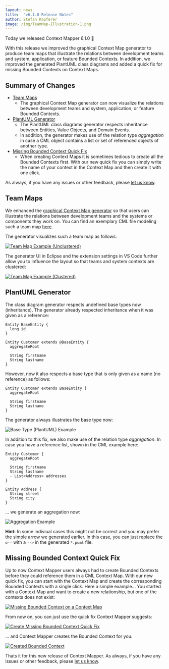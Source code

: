 ```yaml
---
layout: news
title:  "v6.1.0 Release Notes"
author: Stefan Kapferer
image: /img/TeamMap-Illustration-1.png
---
```


Today we released Context Mapper 6.1.0 🥳 

With this release we improved the graphical Context Map generator to produce team maps that illustrate the relations between development teams and system, application, or feature Bounded Contexts. In addition, we improved the generated PlantUML class diagrams and added a quick fix for missing Bounded Contexts on Context Maps.

## Summary of Changes

 * [Team Maps](#team-maps)
   * The graphical Context Map generator can now visualize the relations between development teams and system, application, or feature Bounded Contexts.
 * [PlantUML Generator](#plantuml-generator)
   * The PlantUML class diagrams generator respects inheritance between Entities, Value Objects, and Domain Events.
   * In addition, the generator makes use of the relation type _aggregation_ in case a CML object contains a list or set of referenced objects of another type.
 * [Missing Bounded Context Quick Fix](#missing-bounded-context-quick-fix)
   * When creating Context Maps it is sometimes tedious to create all the Bounded Contexts first. With our new quick fix you can simply write the name of your context in the Context Map and then create it with one click.
 
As always, if you have any issues or other feedback, please [let us know](/getting-involved/).

## Team Maps
We enhanced the [graphical Context Map generator](/docs/context-map-generator/) so that users can illustrate the relations between development teams and the systems or components they work on. You can find an exemplary CML file modeling such a team map [here](https://github.com/ContextMapper/context-mapper-examples/blob/master/src/main/cml/insurance-example/Insurance-Example_Team-Map.cml).

The generator visualizes such a team map as follows:

<a href="/img/TeamMap-Illustration-1.png">![Team Map Example (Unclustered)](/img/TeamMap-Illustration-1.png)</a>

The generator UI in Eclipse and the extension settings in VS Code further allow you to influence the layout so that teams and system contexts are clustered:

<a href="/img/TeamMap-Illustration-2.png">![Team Map Example (Clustered)](/img/TeamMap-Illustration-2.png)</a>

## PlantUML Generator
The class diagram generator respects undefined base types now (inheritance). The generator already respected inheritance when it was given as a reference:

```
Entity BaseEntity {
  long id
}

Entity Customer extends @BaseEntity { 
  aggregateRoot
	
  String firstname
  String lastname
}
```

However, now it also respects a base type that is only given as a name (no reference) as follows:

```
Entity Customer extends BaseEntity { 
  aggregateRoot
	
  String firstname
  String lastname
}
```

The generator always illustrates the base type now:

![Base Type (PlantUML) Example](/img/base-type-example-inheritance.png)

In addition to this fix, we also make use of the relation type _aggregation_. In case you have a reference list, shown in the CML example here:

```
Entity Customer { 
  aggregateRoot
	
  String firstname
  String lastname
  - List<Address> addresses
}

Entity Address {
  String street
  String city
}
```

... we generate an aggregation now:

![Aggregation Example](/img/aggregation-example-plantuml.png)

**Hint:** In some indiviual cases this might not be correct and you may prefer the simple arrow we generated earlier. In this case, you can just replace the `o--` with a `-->` in the generated `*.puml` file.

## Missing Bounded Context Quick Fix
Up to now Context Mapper users always had to create Bounded Contexts before they could reference them in a CML Context Map. With our new quick fix, you can start with the Context Map and create the corresponding Bounded Contexts with a single click. Here a simple example... You started with a Context Map and want to create a new relationship, but one of the contexts does not exist:

<a href="/img/missing-context-quickfix-screenshot-1.png" target="_blank">![Missing Bounded Context on a Context Map](/img/missing-context-quickfix-screenshot-1.png)</a>

From now on, you can just use the quick fix Context Mapper suggests:

<a href="/img/missing-context-quickfix-screenshot-2.png" target="_blank">![Create Missing Bounded Context Quick Fix](/img/missing-context-quickfix-screenshot-2.png)</a>

... and Context Mapper creates the Bounded Context for you:

<a href="/img/missing-context-quickfix-screenshot-3.png" target="_blank">![Created Bounded Context](/img/missing-context-quickfix-screenshot-3.png)</a>

Thats it for this new release of Context Mapper. As always, if you have any issues or other feedback, please [let us know](/getting-involved/).
